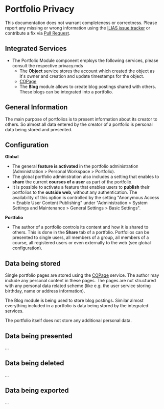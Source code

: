 # Portfolio Privacy

This documentation does not warrant completeness or correctness. Please report any
missing or wrong information using the [ILIAS issue tracker](https://mantis.ilias.de)
or contribute a fix via [Pull Request](../../docs/development/contributing.md#pull-request-to-the-repositories).

## Integrated Services

- The Portfolio Module component employs the following services, please consult the respective privacy.mds
    - The **Object** service stores the account which created the
      object as it's owner and creation and update timestamps for the
      object.
    - [COPage](../../Services/COPage/PRIVACY.md)
    - The **Blog** module allows to create blog postings shared with others. These blogs can be integrated into a portfolio.

## General Information

The main purpose of portfolios is to present information about its creator to others. So almost all data entered by the creator of a portfolio is personal data being stored and presented.

## Configuration

**Global**

- The general **feature is activated** in the portfolio administration (Administration > Personal Workspace > Portfolio).
- The global portfolio administration also includes a setting that enables to **share** the current **courses of a user** as part of the portfolio.
- It is possible to activate a feature that enables users to **publish** their portfolios to the **outside web**, without any authentication. The availability of this option is controlled by the setting "Anonymous Access > Enable User Content Publishing" under "Administration > System Settings and Maintenance > General Settings > Basic Settings".

**Portfolio**

- The author of a portfolio controls its content and how it is shared to others. This is done in the **Share** tab of a portfolio. Portfolios can be presented to single users, all members of a group, all members of a course, all registered users or even externally to the web (see global configuration).

## Data being stored

Single portfolio pages are stored using the [COPage](../../Services/COPage/PRIVACY.md) service. The author may include any personal content in these pages. The pages are not structured with any personal data related scheme (like e.g. the user service storing birthday, name or address information).

The Blog module is being used to store blog postings. Similar almost everything included in a portfolio is data being stored by the integrated services.

The portfolio itself does not store any additional personal data.

## Data being presented

...

## Data being deleted

...

## Data being exported

...